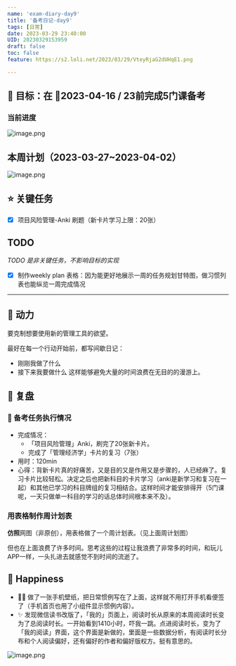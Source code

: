 ```yaml
---
name: 'exam-diary-day9'
title: '备考日记-day9'
tags: [日常]
date: 2023-03-29 23:40:00
UID: 20230329153959
draft: false
toc: false
feature: https://s2.loli.net/2023/03/29/VteyRjaG2dUHqE1.png

---
```


## 🎯 目标：在 📅2023-04-16 / 23前完成5门课备考
### 当前进度

![image.png](https://s2.loli.net/2023/03/30/emnRyJC2c5IVWfQ.png)


<!--more-->

## 本周计划（2023-03-27~2023-04-02）

 ![image.png](https://s2.loli.net/2023/03/29/NTmv19gBeqrnJDR.png)


## ⭐️ 关键任务
- [x] 项目风险管理-Anki 刷题（新卡片学习上限：20张）



## TODO
*TODO 是非关键任务，不影响目标的实现*

- [x] 制作weekly plan 表格：因为能更好地展示一周的任务规划甘特图，做习惯列表也能纵览一周完成情况


---

## 🔋 动力

要克制想要使用新的管理工具的欲望。

最好在每一个行动开始前，都写间歇日记：
- 刚刚我做了什么
- 接下来我要做什么
这样能够避免大量的时间浪费在无目的的漫游上。

## 🤔 复盘

### 💯 备考任务执行情况
- 完成情况：
	- 「项目风险管理」Anki，刷完了20张新卡片。
	- 完成了「管理经济学」卡片的复习（7张）
- 用时：120min
- 心得：背新卡片真的好痛苦，又是目的又是作用又是步骤的，人已经麻了。复习卡片比较轻松。决定之后也把新科目的卡片学习（anki是新学习和复习在一起）和其他已学习的科目牌组的复习相结合。这样时间才能安排得开（5门课呢，一天只做单一科目的学习的话总体时间根本来不及）。

### 用表格制作周计划表

**仿照**网图（非原创），用表格做了一个周计划表。（见上面周计划图）

但也在上面浪费了许多时间。思考这些的过程让我浪费了非常多的时间，和玩儿APP一样，一头扎进去就感觉不到时间的流逝了。


## 🎉 Happiness

- 👍🏻 做了一张手机壁纸，把日常惯例写在了上面，这样就不用打开手机看便签了（手机首页也用了小组件显示惯例内容）。
- ✨ 发现微信读书改版了，「我的」页面上，阅读时长从原来的本周阅读时长变为了总阅读时长。一开始看到1410小时，吓我一跳。点进阅读时长，变为了「我的阅读」界面，这个界面是新做的，里面是一些数据分析，有阅读时长分布和个人阅读偏好，还有偏好的作者和偏好版权方。挺有意思的。

![image.png](https://s2.loli.net/2023/03/30/yJnMGhNzxIWYsAV.png)

